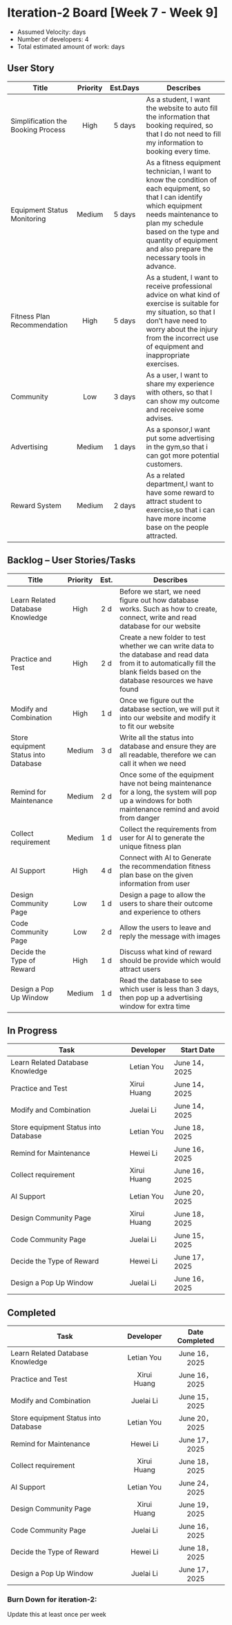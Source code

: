 # Iteration-2 Board [Week 7 - Week 9] 

* Assumed Velocity:  days
* Number of developers: 4
* Total estimated amount of work:  days
## User Story
| Title                              | Priority | Est.Days      | Describes                                |
| ---------------------------------- | :------: | :---------:   | ---------------------------------------- |
| Simplification the Booking Process | High     | 5 days        | As a student, I want the website to auto fill the information that booking required, so that I do not need to fill my information to booking every time. |
| Equipment Status Monitoring        | Medium   | 5 days        | As a fitness equipment technician, I want to know the condition of each equipment, so that I can identify which equipment needs maintenance to plan my schedule based on the type and quantity of equipment and also prepare the necessary tools in advance.  |
| Fitness Plan Recommendation        | High     | 5 days        |  As a student, I want to receive professional advice on what kind of exercise is suitable for my situation, so that I don’t have need to worry about the injury from the incorrect use of equipment and inappropriate exercises.   |
| Community                          | Low      | 3 days        |  As a user, I want to share my experience with others, so that I can show my outcome and receive some advises. |
| Advertising                        | Medium   | 1 days        |  As a sponsor,I want put some advertising in the gym,so that i can got more potential customers. |
| Reward System                      | Medium   | 2 days        |  As a related department,I want to have some reward to attract student to exercise,so that i can have more income base on the people attracted. |
## Backlog – User Stories/Tasks

| Title                                     | Priority | Est. | Describes                            |
| ----------------------------------------- | :------: | :--: | ------------------------------------ |
| Learn Related Database Knowledge          | High     | 2 d  | Before we start, we need figure out how database works. Such as how to create, connect, write and read database for our website |
| Practice and Test                         | High     | 2 d  | Create a new folder to test whether we can write data to the database and read data from it to automatically fill the blank fields based on the database resources we have found |
| Modify and Combination                    | High     | 1 d  | Once we figure out the database section, we will put it into our website and modify it to fit our website |
| Store equipment Status into Database      | Medium   | 3 d  | Write all the status into database and ensure they are all readable, therefore we can call it when we need |
| Remind for Maintenance                    | Medium   | 2 d  | Once some of the equipment have not being maintenance for a long, the system will pop up a windows for both maintenance remind and avoid from danger |
| Collect requirement                       | Medium   | 1 d  | Collect the requirements from user for AI to generate the unique fitness plan |
| AI Support                                | High     | 4 d  | Connect with AI to Generate the recommendation fitness plan base on the given information from user |
| Design Community Page                     | Low      | 1 d  | Design a page to allow the users to share their outcome and experience to others |
| Code Community Page                       | Low      | 2 d  | Allow the users to leave and reply the message with images |
| Decide the Type of Reward                 | High     | 1 d  | Discuss what kind of reward should be provide which would attract users |
| Design a Pop Up Window                    | Medium   | 1 d  | Read the database to see which user is less than 3 days, then pop up a advertising window for extra time |

## In Progress

| Task                                      | Developer      | Start Date    |
| ----------------------------------------- | -------------- | ------------- |
|  Learn Related Database Knowledge         |  Letian You    | June 14，2025 |
|  Practice and Test                        |  Xirui Huang   | June 14，2025 |
|  Modify and Combination                   |  Juelai Li     | June 14，2025 |
|  Store equipment Status into Database     |  Letian You    | June 18，2025 |
|  Remind for Maintenance                   |  Hewei Li      | June 16，2025 |
|  Collect requirement                      |  Xirui Huang   | June 16，2025 |
|  AI Support                               |  Letian You    | June 20，2025 |
|  Design Community Page                    |  Xirui Huang   | June 18，2025 |
|  Code Community Page                      |  Juelai Li     | June 15，2025 |
|  Decide the Type of Reward                |  Hewei Li      | June 17，2025 |
|  Design a Pop Up Window                   |  Juelai Li     | June 16，2025 |




## Completed
| Task                                      | Developer      | Date Completed |
| ----------------------------------------- | :------------: | :------------: |
|  Learn Related Database Knowledge         |  Letian You    |  June 16，2025 |
|  Practice and Test                        |  Xirui Huang   |  June 16，2025 |
|  Modify and Combination                   |  Juelai Li     |  June 15，2025 |
|  Store equipment Status into Database     |  Letian You    |  June 20，2025 |
|  Remind for Maintenance                   |  Hewei Li      |  June 17，2025 |
|  Collect requirement                      |  Xirui Huang   |  June 18，2025 |
|  AI Support                               |  Letian You    |  June 24，2025 |
|  Design Community Page                    |  Xirui Huang   |  June 19，2025 |
|  Code Community Page                      |  Juelai Li     |  June 16，2025 |
|  Decide the Type of Reward                |  Hewei Li      |  June 18，2025 |
|  Design a Pop Up Window                   |  Juelai Li     |  June 17，2025 |

### Burn Down for iteration-2:
Update this at least once per week
